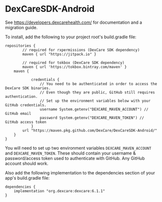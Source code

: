 # DexCareSDK-Android

See https://developers.dexcarehealth.com/ for documentation and a migration guide.

To install, add the following to your project root's build.gradle file:
```
repositories {
        // required for rxpermissions (DexCare SDK dependency)
        maven { url "https://jitpack.io" }

        // required for tokbox (DexCare SDK dependency)
        maven { url 'https://tokbox.bintray.com/maven' }
	maven {
	
            credentials {
                // You need to be authenticated in order to access the DexCare SDK binaries.
                // Even though they are public, GitHub still requires authentication.
                // Set up the environment variables below with your GitHub credentials.
                username System.getenv("DEXCARE_MAVEN_ACCOUNT") // GitHub email
                password System.getenv("DEXCARE_MAVEN_TOKEN") // GitHub access token
            }
	    url "https://maven.pkg.github.com/DexCare/DexCareSDK-Android/"
	}
}
```

You will need to set up two environment variables `DEXCARE_MAVEN_ACCOUNT` and `DEXCARE_MAVEN_TOKEN`.  These should contain your username & password/access token used to authenticate with GitHub.  Any GitHub account should work.

Also add the following implementation to the dependencies section of your app's build.gradle file:
```
dependencies {
	implementation "org.dexcare:dexcare:6.1.1"
}
```
